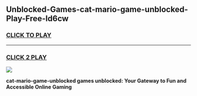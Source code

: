 
## Unblocked-Games-cat-mario-game-unblocked-Play-Free-ld6cw
<h3>
<a href="https://premium76.site?title=cat-mario-game-unblocked&ref=21A">CLICK TO PLAY</a></h3>
<hr>

<h3>
<a href="https://premium76.site?title=cat-mario-game-unblocked&ref=21A">CLICK 2 PLAY</a>
  
</h3>

<a href="https://premium76.site?title=cat-mario-game-unblocked&ref=21A"><img src="https://clearcache.store/games.png"></a>


**cat-mario-game-unblocked games unblocked: Your Gateway to Fun and Accessible Online Gaming**

